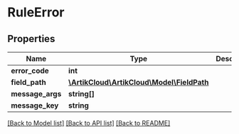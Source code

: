 # RuleError

## Properties
Name | Type | Description | Notes
------------ | ------------- | ------------- | -------------
**error_code** | **int** |  | [optional] 
**field_path** | [**\ArtikCloud\ArtikCloud\Model\FieldPath**](FieldPath.md) |  | [optional] 
**message_args** | **string[]** |  | [optional] 
**message_key** | **string** |  | [optional] 

[[Back to Model list]](../README.md#documentation-for-models) [[Back to API list]](../README.md#documentation-for-api-endpoints) [[Back to README]](../README.md)


